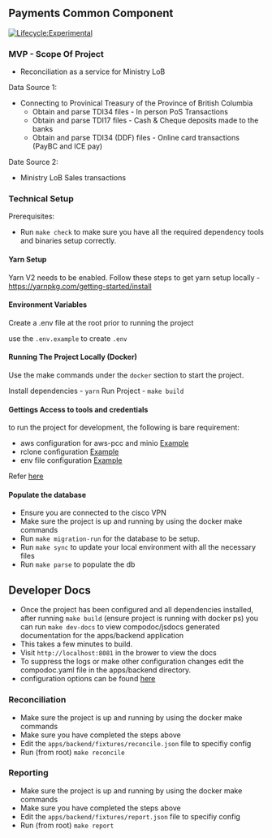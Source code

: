 ## Payments Common Component

[![Lifecycle:Experimental](https://img.shields.io/badge/Lifecycle-Experimental-339999)](Redirect-URL)

### MVP - Scope Of Project

- Reconciliation as a service for Ministry LoB

Data Source 1:

- Connecting to Provinical Treasury of the Province of British Columbia
  - Obtain and parse TDI34 files - In person PoS Transactions
  - Obtain and parse TDI17 files - Cash & Cheque deposits made to the banks
  - Obtain and parse TDI34 (DDF) files - Online card transactions (PayBC and ICE pay)

Date Source 2:

- Ministry LoB Sales transactions

### Technical Setup

Prerequisites:

- Run `make check` to make sure you have all the required dependency tools and binaries setup correctly.

#### Yarn Setup

Yarn V2 needs to be enabled. Follow these steps to get yarn setup locally - https://yarnpkg.com/getting-started/install

#### Environment Variables

Create a .env file at the root prior to running the project

use the `.env.example` to create `.env`

#### Running The Project Locally (Docker)

Use the make commands under the `docker` section to start the project.

Install dependencies - `yarn`
Run Project - `make build`

#### Gettings Access to tools and credentials

to run the project for development, the following is bare requirement:

- aws configuration for aws-pcc and minio [Example](./.config/credentials.example)
- rclone configuration [Example](./.config/rclone.conf.example)
- env file configuration [Example](./.config/.env.example)

Refer [here](./docs/access.md)

#### Populate the database

- Ensure you are connected to the cisco VPN
- Make sure the project is up and running by using the docker make commands
- Run `make migration-run` for the database to be setup.
- Run `make sync` to update your local environment with all the necessary files
- Run `make parse` to populate the db

## Developer Docs

- Once the project has been configured and all dependencies installed, after running `make build` (ensure project is running with docker ps) you can run `make dev-docs` to view compodoc/jsdocs generated documentation for the apps/backend application
- This takes a few minutes to build.
- Visit `http://localhost:8081` in the brower to view the docs
- To suppress the logs or make other configuration changes edit the compodoc.yaml file in the apps/backend directory.
- configuration options can be found [here](https://compodoc.app/guides/options.html)

### Reconciliation

- Make sure the project is up and running by using the docker make commands
- Make sure you have completed the steps above
- Edit the `apps/backend/fixtures/reconcile.json` file to specifiy config
- Run (from root) `make reconcile`

### Reporting

- Make sure the project is up and running by using the docker make commands
- Make sure you have completed the steps above
- Edit the `apps/backend/fixtures/report.json` file to specifiy config
- Run (from root) `make report`
